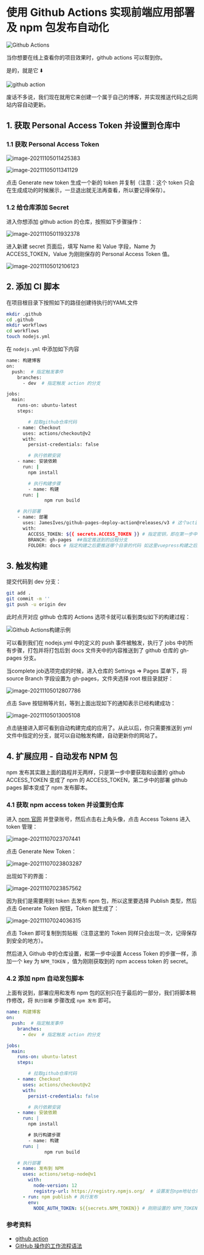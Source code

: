 # 使用 Github Actions 实现前端应用部署及 npm 包发布自动化

![Github Actions](./images/image-20211107031456265.png)

当你想要在线上查看你的项目效果时，github actions 可以帮到你。

是的，就是它 ⬇️

![github action](./images/github_action.png)

废话不多说，我们现在就用它来创建一个属于自己的博客，并实现推送代码之后网站内容自动更新。

## 1. 获取 Personal Access Token 并设置到仓库中

### 1.1 获取 Personal Access Token

![image-20211105011425383](./images/image-20211105011425383.png)

![image-20211105011341129](./images/image-20211105011341129.png)

点击 Generate new token 生成一个新的 token 并复制（注意：这个 token 只会在生成成功的时候展示，一旦退出就无法再查看，所以要记得保存）。

### 1.2 给仓库添加 Secret

进入你想添加 github action 的仓库，按照如下步骤操作：

![image-20211105011932378](./images/image-20211105011932378.png)

进入新建 secret 页面后，填写 Name 和 Value 字段，Name 为 ACCESS_TOKEN，Value 为刚刚保存的 Personal Access Token 值。

![image-20211105012106123](./images/image-20211105012106123.png)

## 2. 添加 CI 脚本

在项目根目录下按照如下的路径创建待执行的YAML文件

```bash
mkdir .github
cd .github
mkdir workflows
cd workflows
touch nodejs.yml
```

在 `nodejs.yml` 中添加如下内容

```bash
name: 构建博客
on:
  push:  # 指定触发事件
    branches:
      - dev  # 指定触发 action 的分支

jobs:
  main:
    runs-on: ubuntu-latest
    steps:

		# 拉取github仓库代码
    - name: Checkout
      uses: actions/checkout@v2
      with:
        persist-credentials: false

		# 执行依赖安装
    - name: 安装依赖
      run: |
        npm install

		# 执行构建步骤
		- name: 构建
      run: |
			  npm run build

    # 执行部署
    - name: 部署
      uses: JamesIves/github-pages-deploy-action@releases/v3 # 这个action会根据配置自动推送代码到指定分支
      with:
        ACCESS_TOKEN: ${{ secrets.ACCESS_TOKEN }} # 指定密钥，即在第一步中设置的
        BRANCH: gh-pages  ##指定推送到的远程分支
        FOLDER: docs # 指定构建之后要推送哪个目录的代码 如这里vuepress构建之后到产物在 docs 文件夹中
```

## 3. 触发构建

提交代码到 dev 分支：

```bash
git add .
git commit -m ''
git push -u origin dev
```

此时点开对应 github 仓库的 Actions 选项卡就可以看到类似如下的构建过程：

![Github Actions构建示例](./images/github_actions_node_cli.png)

可以看到我们在 nodejs.yml 中的定义的 push 事件被触发，执行了 jobs 中的所有步骤，打包并将打包后到 docs 文件夹中的内容推送到了 github 仓库的 gh-pages 分支。

当complete job选项完成的时候，进入仓库的 Settings => Pages 菜单下，将 source Branch 字段设置为 gh-pages，文件夹选择 root 根目录就好：

![image-20211105012807786](./images/image-20211105012807786.png)

点击 Save 按钮稍等片刻，等到上面出现如下的通知表示已经构建成功：

![image-20211105013005108](./images/image-20211105013005108.png)

点击链接进入即可看到自动构建完成的应用了。从此以后，你只需要推送到 yml 文件中指定的分支，就可以自动触发构建，自动更新你的网站了。

## 4. 扩展应用 - 自动发布 NPM 包

npm 发布其实跟上面的路程并无两样，只是第一步中要获取和设置的 github ACCESS_TOKEN 变成了 npm 的 ACCESS_TOKEN，第二步中的部署 github pages 脚本变成了 npm 发布脚本。

### 4.1 获取 npm access token 并设置到仓库

进入 [npm 官网](https://www.npmjs.com/) 并登录账号，然后点击右上角头像，点击 Access Tokens 进入 token 管理：

![image-20211107023707441](images/image-20211107023707441.png)

点击 Generate New Token：

![image-20211107023803287](images/image-20211107023803287.png)

出现如下的界面：

![image-20211107023857562](images/image-20211107023857562.png)

因为我们是需要用到 token 去发布 npm 包，所以这里要选择 Publish 类型，然后点击 Generate Token 按钮，Token 就生成了：

![image-20211107024036315](images/image-20211107024036315.png)

点击 Token 即可复制到剪贴板（注意这里的 Token 同样只会出现一次，记得保存到安全的地方）。

然后进入 Github 中的仓库设置，和第一步中设置 Access Token 的步骤一样，添加一个 key 为 `NPM_TOKEN` ，值为刚刚获取到的 npm access token 的 secret。

### 4.2 添加 npm 自动发包脚本

上面有说到，部署应用和发布 npm 包的区别只在于最后的一部分，我们将脚本稍作修改，将 `执行部署` 步骤改成 `npm 发布` 即可。

```yml
name: 构建博客
on:
  push:  # 指定触发事件
    branches:
      - dev  # 指定触发 action 的分支

jobs:
  main:
    runs-on: ubuntu-latest
    steps:

		# 拉取github仓库代码
    - name: Checkout
      uses: actions/checkout@v2
      with:
        persist-credentials: false

		# 执行依赖安装
    - name: 安装依赖
      run: |
        npm install

		# 执行构建步骤
		- name: 构建
      run: |
			  npm run build

    # 执行部署
    - name: 发布到 NPM
      uses: actions/setup-node@v1
        with:
          node-version: 12
          registry-url: https://registry.npmjs.org/  # 设置发包npm地址仓库
      - run: npm publish # 执行发布
        env:
          NODE_AUTH_TOKEN: ${{secrets.NPM_TOKEN}} # 刚刚设置的 NPM_TOKEN
```

### 参考资料

- [github action](https://help.github.com/cn/articles/configuring-a-workflow)
- [GitHub 操作的工作流程语法](https://help.github.com/cn/articles/workflow-syntax-for-github-actions)
